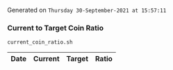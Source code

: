 Generated on `Thursday 30-September-2021 at 15:57:11`

### Current to Target Coin Ratio
`current_coin_ratio.sh`

Date|Current|Target|Ratio
---|---|---|---
